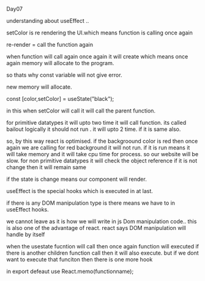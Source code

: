 Day07

understanding about useEffect ..

setColor is re rendering the UI.which means function is calling once again

re-render = call the function again

when function will call again once again it will create which means once again memory will allocate to the program.

so thats why const variable will not give error.

new memory will allocate.

const [color,setColor] = useState("black");

in this when setColor will call it will call the parent function.


for primitive datatypes it will upto two time it will call function. its called bailout logically it should not run . it will upto 2 time. if it is same also. 

so, by this way react is optimised. if the backgroound color is red then once again we are calling for red background it will not run. if it is run means it will take memory and it will take cpu time for process. so our website will be slow.
for non primitive datatypes it will check the object reference if it is not change then it will remain same



if the state is change means our component will render. 


useEffect is the special hooks which is executed in at last.

if there is any DOM manipulation type is there means we have to in useEffect hooks.

we cannot leave as it is how we will write in js Dom manipulation code.. this is also one of the advantage of react.
react says DOM manipulation will handle by itself


when the usestate fucntion will call then once again function will executed if there is another children function call then it will also execute. but if we dont want to execute that funciton then there is one more hook 

in export defeaut use React.memo(functionname);
